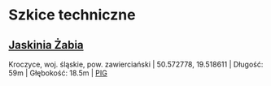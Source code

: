 # Szkice techniczne







## [Jaskinia Żabia](https://raw.githubusercontent.com/dziury/szkice/gh-pages/Szkice%20PNG/Jaskinia%20%C5%BBabia%20export.png)

Kroczyce, woj. śląskie, pow. zawierciański | 50.572778, 19.518611 | Długość: 59m | Głębokość: 18.5m | [PIG](http://jaskiniepolski.pgi.gov.pl/Details/Information/3531)

